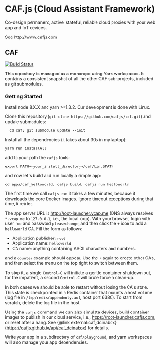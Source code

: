 # CAF.js (Cloud Assistant Framework)

Co-design permanent, active, stateful, reliable cloud proxies with your web app and IoT devices.

See http://www.cafjs.com

## CAF
[![Build Status](http://ci.cafjs.com/api/badges/cafjs/caf/status.svg)](http://ci.cafjs.com/cafjs/caf)

This repository is managed as a monorepo using Yarn workspaces. It contains a consistent snapshot of all the other CAF sub-projects, included as git submodules.

### Getting Started

Install node 8.X.X and yarn >=1.3.2. Our development is done with Linux.

Clone this repository (`git clone https://github.com/cafjs/caf.git`) and update submodules:

      cd caf; git submodule update --init

Install all the dependencies (it takes about 30s in my laptop):

    yarn run installAll

add to your path the `cafjs` tools:

    export PATH=<your_install_directory>/caf/bin:$PATH

and now let's build and run locally a simple app:

    cd apps/caf_helloworld; cafjs build; cafjs run helloworld

The first time we call `cafjs run` it takes a few minutes, because it downloads the core Docker images. Ignore timeout exceptions during that time, it retries.

The app server URL is http://root-launcher.vcap.me (DNS always resolves `*.vcap.me` to `127.0.0.1`, i.e., the local loop). With your browser, login with user `foo` and password `pleasechange`, and then click the `+` icon to add a `helloworld` CA. Fill the form as follows:

* Application publisher: `root`
* Application name: `helloworld`
* CA name: anything containing ASCII characters and numbers.

and a `counter` example should appear. Use the `+` again to create other CAs, and then select the menu on the top right to switch between them.

To stop it, a single `Control-C` will initiate a gentle container shutdown but, for the impatient, a second `Control-C` will brute force a clean-up.

In both cases we should be able to restart without losing the CA's state. This state is checkpointed in a Redis container that mounts a host volume (log file in `/tmp/redis/appendonly.aof`, host port 6380). To start from scratch, delete the log file in the host.

Using the `cafjs` command we can also simulate devices, build container images to publish in our cloud service, i.e., https://root-launcher.cafjs.com, or reset after a hang. See {@link external:caf_dcinabox} (https://cafjs.github.io/api/caf_dcinabox) for details.

Write your app in a subdirectory of `caf/playground`, and yarn workspaces will also manage your app dependencies.
